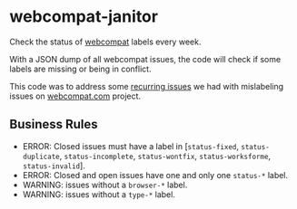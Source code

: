# webcompat-janitor
Check the status of [webcompat](https://webcompat.com) labels every week.

With a JSON dump of all webcompat issues, the code will check if some labels are missing or being in conflict.

This code was to address some [recurring issues](https://github.com/webcompat/webcompat.com/issues/1251) we had with mislabeling issues on [webcompat.com](https://webcompat.com) project.

## Business Rules

* ERROR: Closed issues must have a label in [`status-fixed`, `status-duplicate`, `status-incomplete`, `status-wontfix`, `status-worksforme`, `status-invalid`].
* ERROR: Closed and open issues have one and only one `status-*` label.
* WARNING: issues without a `browser-*` label.
* WARNING: issues without a `type-*` label.
